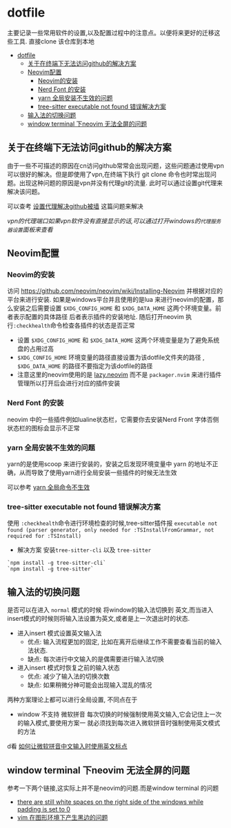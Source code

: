 # dotfile

主要记录一些常用软件的设置,以及配置过程中的注意点。以便将来更好的迁移这些工具. 直接clone 该仓库到本地


<!-- vim-markdown-toc GFM -->

- [dotfile](#dotfile)
  - [关于在终端下无法访问github的解决方案](#关于在终端下无法访问github的解决方案)
  - [Neovim配置](#neovim配置)
    - [Neovim的安装](#neovim的安装)
    - [Nerd Font 的安装](#nerd-font-的安装)
    - [yarn 全局安装不生效的问题](#yarn-全局安装不生效的问题)
    - [tree-sitter executable not found 错误解决方案](#tree-sitter-executable-not-found-错误解决方案)
  - [输入法的切换问题](#输入法的切换问题)
  - [window terminal 下neovim 无法全屏的问题](#window-terminal-下neovim-无法全屏的问题)

<!-- vim-markdown-toc -->

## 关于在终端下无法访问github的解决方案

由于一些不可描述的原因在cn访问github常常会出现问题，这些问题通过使用vpn可以很好的解决。但是即使用了vpn,在终端下执行 git clone 命令也时常出现问题。出现这种问题的原因是vpn并没有代理git的流量. 此时可以通过设置git代理来解决该问题。

可以查考 [设置代理解决github被墙](https://zhuanlan.zhihu.com/p/481574024) 这篇问题来解决

*vpn的代理端口如果vpn软件没有直接显示的话,可以通过打开windows的`代理服务器设置`面板来查看*


## Neovim配置

### Neovim的安装

访问 https://github.com/neovim/neovim/wiki/Installing-Neovim 并根据对应的平台来进行安装. 如果是windows平台并且使用的是lua 来进行neovim的配置，那么安装之后需要设置 `$XDG_CONFIG_HOME` 和 `$XDG_DATA_HOME` 这两个环境变量。前者表示配置的具体路径 后者表示插件的安装地址. 随后打开neovim 执行`:checkhealth`命令检查各插件的状态是否正常

- 设置 `$XDG_CONFIG_HOME` 和 `$XDG_DATA_HOME` 这两个环境变量是为了避免系统盘的占用过高
- `$XDG_CONFIG_HOME` 环境变量的路径直接设置为该dotfile文件夹的路径 , `$XDG_DATA_HOME` 的路径不要指定为该dotfile的路径
- 注意这里的neovim使用的是 [lazy.neovim](https://github.com/folke/lazy.nvim) 而不是 `packager.nvim` 来进行插件管理所以打开后会进行对应的插件安装



### Nerd Font 的安装 

neovim 中的一些插件例如lualine状态栏，它需要你去安装Nerd Front 字体否侧状态栏的图标会显示不正常

### yarn 全局安装不生效的问题

yarn的是使用scoop 来进行安装的，安装之后发现环境变量中 yarn 的地址不正确，从而导致了使用yarn进行全局安装一些插件的时候无法生效 

可以参考 [yarn 全局命令不生效](https://blog.csdn.net/weixin_41643133/article/details/83829235)

### tree-sitter executable not found 错误解决方案

使用 `:checkhealth`命令进行环境检查的时候,tree-sitter插件报 `executable not found (parser generator, only needed for :TSInstallFromGrammar, not required for :TSInstall)`

- 解决方案
安装`tree-sitter-cli` 以及 `tree-sitter`
```
`npm install -g tree-sitter-cli`
`npm install -g tree-sitter`
```


##  输入法的切换问题

是否可以在进入 `normal` 模式的时候 将window的输入法切换到 英文,而当进入insert模式的时候则将输入法设置为英文,或者是上一次退出时的状态.

- 进入insert 模式设置英文输入法
    - 优点: 输入流程更加的固定, 比如在离开后继续工作不需要查看当前的输入法状态.
    - 缺点: 每次进行中文输入的是偶需要进行输入法切换
- 进入insert 模式时恢复之前的输入状态
    - 优点: 减少了输入法的切换次数
    - 缺点: 如果稍微分神可能会出现输入混乱的情况

两种方案理论上都可以进行全局设置, 不同点在于
- window 不支持 微软拼音 每次切换的时候强制使用英文输入,它会记住上一次的输入模式,要使用方案一 就必须找到每次进入微软拼音时强制使用英文模式的方法

d看
[如何让微软拼音中文输入时使用英文标点](https://answers.microsoft.com/zh-hans/windows/forum/all/win10%E8%87%AA%E5%B8%A6%E8%BE%93%E5%85%A5%E6%B3%95/319ad549-1bdb-48aa-a9fe-83a18e9b82f6)


## window terminal 下neovim 无法全屏的问题
参考一下两个链接,这实际上并不是neovim的问题.而是window terminal 的问题
- [there are still white spaces on the right side of the windows while padding is set to 0](https://github.com/microsoft/terminal/issues/12069)
- [vim 在图形环境下产生黑边的问题](https://www.cnblogs.com/zhuxiaoxi/p/8536456.html)